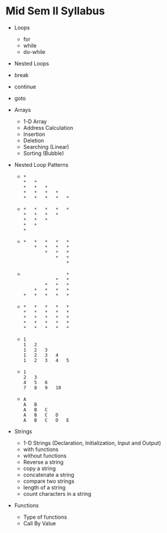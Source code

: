 # Mid Sem II Syllabus

* Loops

  * for
  * while
  * do-while

* Nested Loops

* break

* continue

* goto

* Arrays

  * 1-D Array
  * Address Calculation 
  * Insertion
  * Deletion
  * Searching (Linear)
  * Sorting (Bubble)

* Nested Loop Patterns

  * ```
    *
    *	*
    *	*	*
    *	*	*	*
    *	*	*	*	*
    ```

  * ```
    *	*	*	*	*
    *	*	*	*
    *	*	*
    *	*
    *
    ```

  * ```
    *	*	*	*	*
    	*	*	*	*
    		*	*	*
    			*	*
    				*
    ```

  * ```
    				*
    			*	*
    		*	*	*
    	*	*	*	*
    *	*	*	*	*
    ```

  * ```
    *	*	*	*	*
    *	*	*	*	*
    *	*	*	*	*
    *	*	*	*	*
    *	*	*	*	*
    ```

  * ```
    1
    1	2
    1	2	3
    1	2	3	4
    1	2	3	4	5
    ```

  * ```
    1
    2	3
    4	5	6
    7	8	9	10
    ```

  * ```
    A
    A	B
    A	B	C
    A	B	C	D
    A	B	C	D	E
    ```

* Strings

  * 1-D Strings (Declaration, Initialization, Input and Output)
  * with functions
  * without functions
  * Reverse a string
  * copy a string
  * concatenate a string
  * compare two strings
  * length of a string
  * count characters in a string

* Functions

  * Type of functions
  * Call By Value
